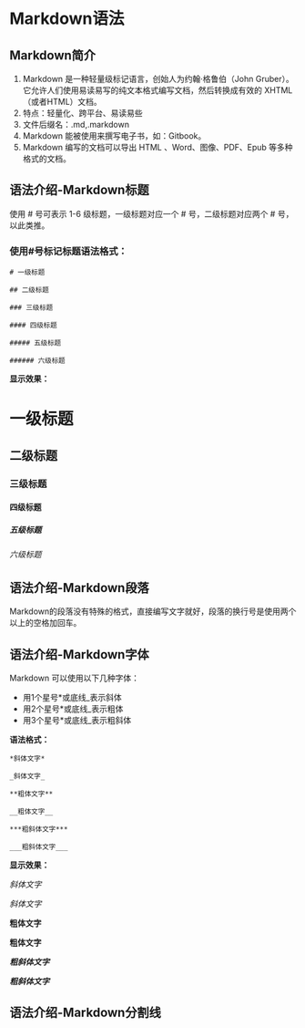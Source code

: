 # Markdown语法

## Markdown简介

1. Markdown 是一种轻量级标记语言，创始人为约翰·格鲁伯（John Gruber）。 它允许人们使用易读易写的纯文本格式编写文档，然后转换成有效的 XHTML（或者HTML）文档。
2. 特点：轻量化、跨平台、易读易些
3. 文件后缀名：.md,.markdown
4. Markdown 能被使用来撰写电子书，如：Gitbook。
5. Markdown 编写的文档可以导出 HTML 、Word、图像、PDF、Epub 等多种格式的文档。

## 语法介绍-Markdown标题
使用 # 号可表示 1-6 级标题，一级标题对应一个 # 号，二级标题对应两个 # 号，以此类推。

### **使用#号标记标题语法格式：**

```text
# 一级标题

## 二级标题

### 三级标题

#### 四级标题

##### 五级标题

###### 六级标题
```

**显示效果：**

# 一级标题

## 二级标题

### 三级标题

#### 四级标题

##### 五级标题

###### 六级标题

## 语法介绍-Markdown段落

Markdown的段落没有特殊的格式，直接编写文字就好，段落的换行号是使用两个以上的空格加回车。  
## 语法介绍-Markdown字体

Markdown 可以使用以下几种字体：

- 用1个星号*或底线_表示斜体
- 用2个星号*或底线_表示粗体
- 用3个星号*或底线_表示粗斜体

**语法格式：**

```text
*斜体文字*

_斜体文字_

**粗体文字**

__粗体文字__

***粗斜体文字***

___粗斜体文字___
```

**显示效果：**

*斜体文字*

_斜体文字_

**粗体文字**

__粗体文字__

***粗斜体文字***

___粗斜体文字___

## 语法介绍-Markdown分割线
